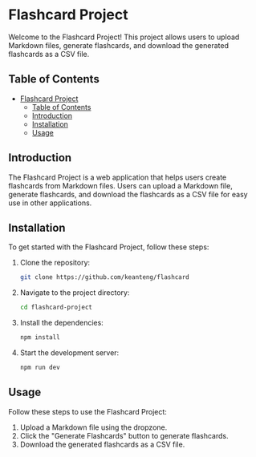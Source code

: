 # Flashcard Project

Welcome to the Flashcard Project! This project allows users to upload Markdown files, generate flashcards, and download the generated flashcards as a CSV file.

## Table of Contents

- [Flashcard Project](#flashcard-project)
  - [Table of Contents](#table-of-contents)
  - [Introduction](#introduction)
  - [Installation](#installation)
  - [Usage](#usage)

## Introduction

The Flashcard Project is a web application that helps users create flashcards from Markdown files. Users can upload a Markdown file, generate flashcards, and download the flashcards as a CSV file for easy use in other applications.

## Installation

To get started with the Flashcard Project, follow these steps:

1. Clone the repository:
    ```sh
    git clone https://github.com/keanteng/flashcard
    ```
2. Navigate to the project directory:
    ```sh
    cd flashcard-project
    ```
3. Install the dependencies:
    ```sh
    npm install
    ```
4. Start the development server:
    ```sh
    npm run dev
    ```

## Usage

Follow these steps to use the Flashcard Project:

1. Upload a Markdown file using the dropzone.
2. Click the "Generate Flashcards" button to generate flashcards.
3. Download the generated flashcards as a CSV file.